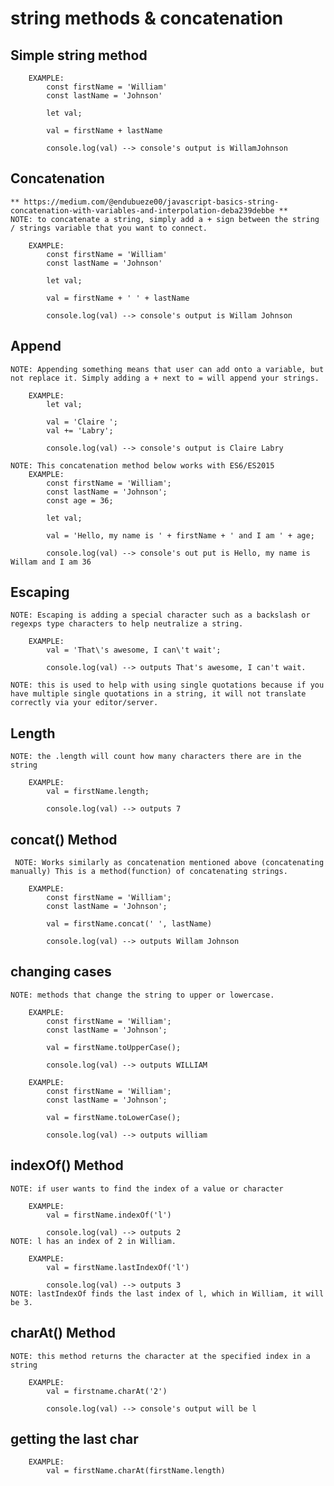 # string methods & concatenation 


## Simple string method
        EXAMPLE: 
            const firstName = 'William'
            const lastName = 'Johnson'

            let val; 

            val = firstName + lastName

            console.log(val) --> console's output is WillamJohnson

## Concatenation
    ** https://medium.com/@endubueze00/javascript-basics-string-concatenation-with-variables-and-interpolation-deba239debbe ** 
    NOTE: to concatenate a string, simply add a + sign between the string / strings variable that you want to connect. 

        EXAMPLE: 
            const firstName = 'William'
            const lastName = 'Johnson'

            let val; 

            val = firstName + ' ' + lastName

            console.log(val) --> console's output is Willam Johnson

## Append 
    NOTE: Appending something means that user can add onto a variable, but not replace it. Simply adding a + next to = will append your strings. 

        EXAMPLE:
            let val; 

            val = 'Claire ';
            val += 'Labry';

            console.log(val) --> console's output is Claire Labry
        
    NOTE: This concatenation method below works with ES6/ES2015    
        EXAMPLE: 
            const firstName = 'William';
            const lastName = 'Johnson';
            const age = 36;

            let val;

            val = 'Hello, my name is ' + firstName + ' and I am ' + age;

            console.log(val) --> console's out put is Hello, my name is Willam and I am 36

## Escaping
    NOTE: Escaping is adding a special character such as a backslash or regexps type characters to help neutralize a string. 
 
        EXAMPLE: 
            val = 'That\'s awesome, I can\'t wait';
            
            console.log(val) --> outputs That's awesome, I can't wait. 
    
    NOTE: this is used to help with using single quotations because if you have multiple single quotations in a string, it will not translate correctly via your editor/server. 

## Length
    NOTE: the .length will count how many characters there are in the string

        EXAMPLE:
            val = firstName.length;

            console.log(val) --> outputs 7
    

## concat() Method
     NOTE: Works similarly as concatenation mentioned above (concatenating manually) This is a method(function) of concatenating strings. 

        EXAMPLE: 
            const firstName = 'William';
            const lastName = 'Johnson';
            
            val = firstName.concat(' ', lastName)

            console.log(val) --> outputs Willam Johnson

## changing cases
    NOTE: methods that change the string to upper or lowercase.

        EXAMPLE: 
            const firstName = 'William';
            const lastName = 'Johnson';
            
            val = firstName.toUpperCase();

            console.log(val) --> outputs WILLIAM
        
        EXAMPLE: 
            const firstName = 'William';
            const lastName = 'Johnson';
            
            val = firstName.toLowerCase();

            console.log(val) --> outputs william

## indexOf() Method
    NOTE: if user wants to find the index of a value or character 

        EXAMPLE: 
            val = firstName.indexOf('l')

            console.log(val) --> outputs 2 
    NOTE: l has an index of 2 in William. 

        EXAMPLE: 
            val = firstName.lastIndexOf('l')

            console.log(val) --> outputs 3
    NOTE: lastIndexOf finds the last index of l, which in William, it will be 3. 

## charAt() Method
    NOTE: this method returns the character at the specified index in a string

        EXAMPLE: 
            val = firstname.charAt('2')

            console.log(val) --> console's output will be l 

## getting the last char

        EXAMPLE: 
            val = firstName.charAt(firstName.length)